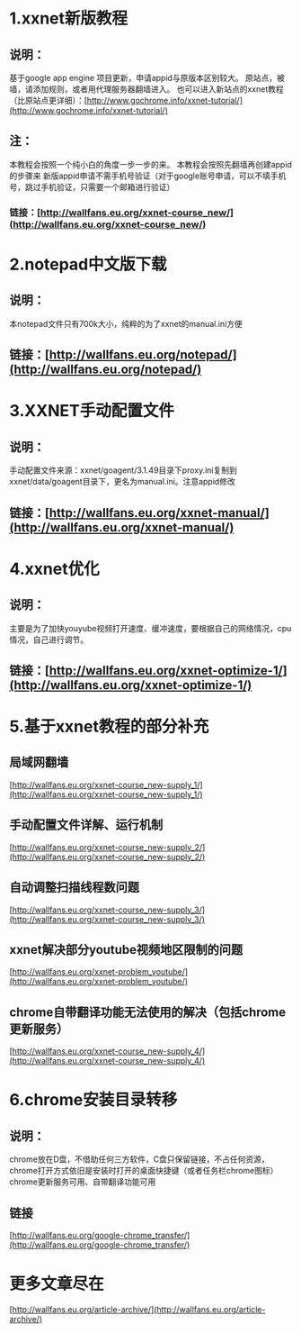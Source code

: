 # 1.xxnet新版教程
## 说明：
基于google app engine 项目更新，申请appid与原版本区别较大。
原站点，被墙，请添加规则，或者用代理服务器翻墙进入。
也可以进入新站点的xxnet教程（比原站点更详细）：[http://www.gochrome.info/xxnet-tutorial/](http://www.gochrome.info/xxnet-tutorial/)
## 注：
本教程会按照一个纯小白的角度一步一步的来。
本教程会按照先翻墙再创建appid的步骤来
新版appid申请不需手机号验证（对于google账号申请，可以不填手机号，跳过手机验证，只需要一个邮箱进行验证）
### 链接：[http://wallfans.eu.org/xxnet-course_new/](http://wallfans.eu.org/xxnet-course_new/)
# 2.notepad中文版下载
## 说明：
本notepad文件只有700k大小，纯粹的为了xxnet的manual.ini方便
## 链接：[http://wallfans.eu.org/notepad/](http://wallfans.eu.org/notepad/)
# 3.XXNET手动配置文件
## 说明：
手动配置文件来源：xxnet/goagent/3.1.49目录下proxy.ini复制到xxnet/data/goagent目录下，更名为manual.ini。注意appid修改
## 链接：[http://wallfans.eu.org/xxnet-manual/](http://wallfans.eu.org/xxnet-manual/)
# 4.xxnet优化
## 说明：
主要是为了加快youyube视频打开速度、缓冲速度，要根据自己的网络情况，cpu情况，自己进行调节。
## 链接：[http://wallfans.eu.org/xxnet-optimize-1/](http://wallfans.eu.org/xxnet-optimize-1/)
# 5.基于xxnet教程的部分补充
## 局域网翻墙
[http://wallfans.eu.org/xxnet-course_new-supply_1/](http://wallfans.eu.org/xxnet-course_new-supply_1/)
## 手动配置文件详解、运行机制
[http://wallfans.eu.org/xxnet-course_new-supply_2/](http://wallfans.eu.org/xxnet-course_new-supply_2/)
## 自动调整扫描线程数问题
[http://wallfans.eu.org/xxnet-course_new-supply_3/](http://wallfans.eu.org/xxnet-course_new-supply_3/)
## xxnet解决部分youtube视频地区限制的问题
[http://wallfans.eu.org/xxnet-problem_youtube/](http://wallfans.eu.org/xxnet-problem_youtube/)
## chrome自带翻译功能无法使用的解决（包括chrome更新服务）
[http://wallfans.eu.org/xxnet-course_new-supply_4/](http://wallfans.eu.org/xxnet-course_new-supply_4/)
# 6.chrome安装目录转移
## 说明：
chrome放在D盘，不借助任何三方软件，C盘只保留链接，不占任何资源，chrome打开方式依旧是安装时打开的桌面快捷键（或者任务栏chrome图标）
chrome更新服务可用、自带翻译功能可用
## 链接
[http://wallfans.eu.org/google-chrome_transfer/](http://wallfans.eu.org/google-chrome_transfer/)
# 更多文章尽在
[http://wallfans.eu.org/article-archive/](http://wallfans.eu.org/article-archive/)

